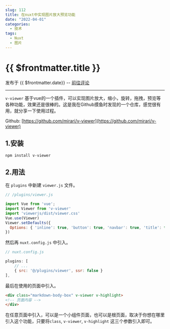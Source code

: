 ```yaml
---
slug: 112
title: 在nuxt中实现图片放大预览功能
date: "2022-04-01"
categories: 
  - 技术
tags: 
  - Nuxt
  - 图片
---
```



# {{ $frontmatter.title }}

发布于 {{ $frontmatter.date}} -- [前往评论](https://zishu.me)

---



`v-viewer` 基于vue的一个插件，可以实现图片放大，缩小，旋转，拖拽，预览等各种功能，效果还是很棒的。这是我在Github摸鱼时发现的一个仓库，感觉很有用，就分享一下使用过程。



Github: [https://github.com/mirari/v-viewer](https://github.com/mirari/v-viewer)

## 1.安装

```shell
npm install v-viewer
```

## 2.用法

在 `plugins` 中新建 `viewer.js` 文件。

```js
// /plugins/viewer.js

import Vue from 'vue';
import Viewer from 'v-viewer'
import 'viewerjs/dist/viewer.css'
Vue.use(Viewer)
Viewer.setDefaults({
  Options: { 'inline': true, 'button': true, 'navbar': true, 'title': true, 'toolbar': true, 'tooltip': true, 'movable': true, 'zoomable': true, 'rotatable': true, 'scalable': true, 'transition': true, 'fullscreen': true, 'keyboard': true, 'url': 'data-source' }
})

```

然后再 `nuxt.config.js` 中引入。

```js
// nuxt.config.js

plugins: [
	// ...
	{ src: '@/plugins/viewer', ssr: false }
],

```

最后在使用的页面中引入。

```html
<div class="markdown-body-box" v-viewer v-highlight>
<!-- 页面内容 -->
</div>
```

在任意页面中引入，可以是一个小组件页面，也可以是根页面，取决于你想在哪里引入这个功能，只要将`class`, `v-viewer`, `v-highlight` 这三个参数引入即可。

